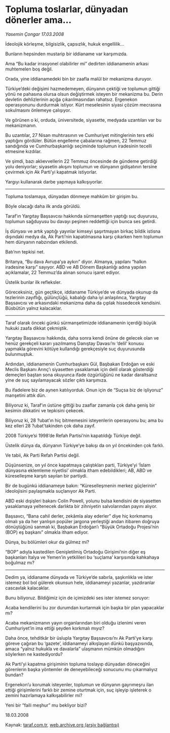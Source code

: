 # Topluma toslarlar, dünyadan dönerler ama...

*Yasemin Çongar 17.03.2008*

<div class="yazi">İdeolojik körleşme, bilgisizlik, çapsızlık, hukuk engellilik...

Bunların hepsinden mustarip bir iddianame var karşımızda.

Ama “Bu kadar irrasyonel olabilirler mi” dedirten iddianamenin arkası muhtemelen boş değil.

Orada, yine iddianamedeki bin bir zaafla malûl bir mekanizma duruyor.

Türkiye’deki değişimi hazmedemeyen, dünyanın çektiği ve toplumun gittiği yönü ne pahasına olursa olsun değiştirmek isteyen bir mekanizma bu. Derin devletin dehlizlerinin açığa çıkarılmasından rahatsız. Ergenekon operasyonunu durdurmak istiyor. Kürt meselesinin siyasi çözüm mecrasına sokulmasını önlemeye çalışıyor.

Ve görünen o ki, orduda, üniversitede, siyasette, medyada uzantıları var bu mekanizmanın.

Bu uzantılar, 27 Nisan muhtırasının ve Cumhuriyet mitinglerinin ters etki yaptığını gördüler. Bütün engelleme çabalarına rağmen, 22 Temmuz sandığında ve Cumhurbaşkanlığı seçiminde toplumun iradesinin tecelli etmesine kızdılar.

Ve şimdi, bazı aklıevvellerin 22 Temmuz öncesinde de gündeme getirdiği yolu deniyorlar; siyasetin akışını toplumun ve dünyanın gidişatının tersine çevirmek için Ak Parti’yi kapatmak istiyorlar.

Yargıyı kullanarak darbe yapmaya kalkışıyorlar.

***

Topluma toslamaya, dünyadan dönmeye mahkûm bir girişim bu.

Böyle olacağı daha ilk anda görüldü.

Taraf’ın Yargıtay Başsavcısı hakkında sürmanşetten yaptığı suç duyurusu, toplumun sağduyusu bu davayı peşinen reddettiği için bunca ses getirdi.

İş dünyası ve artık yaptığı yayınlar kimseyi şaşırtmayan birkaç bildik istisna dışındaki medya da, Ak Parti’nin kapatılmasına karşı çıkarken hem toplumun hem dünyanın nabzından etkilendi.

Batı’nın tepkisi net.

Britanya, “Bu dava Avrupa’ya aykırı” diyor. Almanya, yapılanı “halkın iradesine karşı” sayıyor. ABD ve AB Dönem Başkanlığı adına yapılan açıklamalar, 22 Temmuz’da alınan sonucu işaret ediyor.

Üstelik bunlar ilk refleksler.

Göreceksiniz, gün geçtikçe, iddianame Türkiye’de ve dünyada okunup da tezlerinin zayıflığı, gülünçlüğü, kabalığı daha iyi anlaşılınca, Yargıtay Başsavcısı ve arkasındaki mekanizma daha da çıplak hissedecek kendisini. Büsbütün yalnız kalacaklar.

***

Taraf olarak önceki günkü sürmanşetimizde iddianamenin içerdiği büyük hukuki zaafa dikkat çekmiştik.

Yargıtay Başsavcısı hakkında, daha sonra kendi önüne de gelecek olan ve henüz gerekçeli kararı yazılmamış Danıştay Davası’nı ‘delil’ konusu yapmakla görevini kötüye kullandığı gerekçesiyle suç duyurusunda bulunmuştuk.

Ardından, iddianamenin Cumhurbaşkanı Gül, Başbakan Erdoğan ve eski Meclis Başkanı Arınç’ı siyasetten yasaklamak için delil olarak gösterdiği demeçleri baştan sona okuyunca ifade özgürlüğünü ne kadar daraltsanız yine de suç sayılamayacak sözler çıktı karşımıza.

Bu ifadelere biz de aynen katılıyorduk. Onun için de “Suçsa biz de işliyoruz” manşetini attık dün.

Biliyoruz ki, Taraf’ın üstüne gittiği bu zaaflar zamanla çok daha geniş bir kesimin dikkatini ve tepkisini çekecek.

Biliyoruz ki, 28 ?ubat’ın hiç bitmemesini isteyenlerin operasyonu bu; ama bu kez elleri 28 ?ubat’takinden çok daha zayıf.

2008 Türkiye’si 1998’de Refah Partisi’nin kapatıldığı Türkiye değil.

Üstelik dünya da, dünyanın Türkiye’ye bakışı da on yıl öncekinden çok farklı.

Ve tabii, Ak Parti Refah Partisi değil.

Düşünsenize, on yıl önce kapatmaya çalıştıkları parti, Türkiye’yi ‘İslam dünyasına eklemleme niyetlisi’ olmakla itham edebildikleri; AB, ABD ve küreselleşme karşıtı sayılan bir partiydi.

Bir de bugünkü iddianameye bakın: “Küreselleşmenin merkez güçlerinin” ideolojisini paylaşmakla suçlanıyor Ak Parti.

ABD eski dışişleri bakanı Colin Powell, yolunu bulsa kendisini de siyasetten yasaklamaya yeltenecek darlıkta bir zihniyetin salvolarından payını alıyor.

Başsavcı, “Bana cahil derler, zekâmla alay ederler” diye hiç korkmamış olmalı ya da her yanlışın popüler jargona yerleştiği andan itibaren doğruya dönüştüğünü sanmalı ki, Başbakan Erdoğan’ı “Büyük Ortadoğu
Projesi’nin (BOP) eş başkanı” olmakla itham ediyor.

Dünya, bu bölümleri okur da gülmez mi?

“BOP” adıyla kastedilen Genişletilmiş Ortadoğu Girişimi’nin diğer eş başkanları İtalya ve Yemen’in yetkilileri bu ‘suçlama’ karşısında kahkahaya boğulmaz mı?

***

Dedim ya, iddianame dünyada ve Türkiye’de sabırla, şaşkınlıkla ve ister istemez bol bol gülerek okunsun hele, iddianameyi yazanlar, yazdıranlar cascavlak kalacaklar.

Bunu biliyoruz. Bildiğimiz için de içimizdeki ses ister istemez soruyor:

Acaba kendilerini bu zor durumdan kurtarmak için başka bir plan yapacaklar mı?

Acaba mekanizmanın yayın organlarından biri olduğu izlenimi veren Cumhuriyet’in ima ettiği şeyden korkmalı mıyız?

Daha önce, tehditkâr bir üslupla Yargıtay Başsavcısı’nı Ak Parti’ye karşı göreve çağıran bu ‘gazete’, iddianameyi alkışlayan dünkü başyazısında, amaca “yalnız hukukla ve davalarla” ulaşmanın mümkün olmadığını söylerken ne kastediyordu?

Ak Parti’yi kapatma girişiminin topluma toslayıp dünyadan döneceğini görenlerin başka yöntemler de deneyebileceği sonucunu mu çıkarmalıyız bundan?

Ergenekon’u korumak isteyenler, toplumun ve dünyanın gayrımeşru ilan ettiği girişimlerini farklı bir zemine oturtmak için, suç işleyip işleterek o zemini hazırlamaya kalkışabilirler mi?

Yeni bir “faili meşhur” mu bekliyor bizi?

18.03.2008</div>

Kaynak: [taraf.com.tr](http://www.taraf.com.tr:80/yasemin-congar/makale-topluma-toslarlar-dunyadan-donerler-ama.htm), [web.archive.org (arşiv bağlantısı)](http://web.archive.org/web/20100723080930/http://www.taraf.com.tr:80/yasemin-congar/makale-topluma-toslarlar-dunyadan-donerler-ama.htm)
